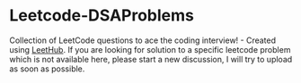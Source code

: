 # Leetcode-DSAProblems
Collection of LeetCode questions to ace the coding interview! - Created using [LeetHub](https://github.com/QasimWani/LeetHub). 
If you are looking for solution to a specific leetcode problem which is not available here, please start a new discussion, I will try to upload as soon as possible.
